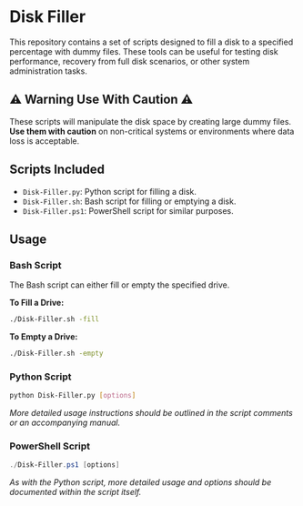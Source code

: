 # Disk Filler

This repository contains a set of scripts designed to fill a disk to a specified percentage with dummy files. These tools can be useful for testing disk performance, recovery from full disk scenarios, or other system administration tasks.

## :warning: Warning Use With Caution ⚠️
These scripts will manipulate the disk space by creating large dummy files. **Use them with caution** on non-critical systems or environments where data loss is acceptable.


## Scripts Included

- `Disk-Filler.py`: Python script for filling a disk.
- `Disk-Filler.sh`: Bash script for filling or emptying a disk.
- `Disk-Filler.ps1`: PowerShell script for similar purposes.

## Usage

### Bash Script

The Bash script can either fill or empty the specified drive.

**To Fill a Drive:**
```bash
./Disk-Filler.sh -fill
```

**To Empty a Drive:**
```bash
./Disk-Filler.sh -empty
```

### Python Script

```bash
python Disk-Filler.py [options]
```

*More detailed usage instructions should be outlined in the script comments or an accompanying manual.*

### PowerShell Script

```powershell
./Disk-Filler.ps1 [options]
```

*As with the Python script, more detailed usage and options should be documented within the script itself.*
